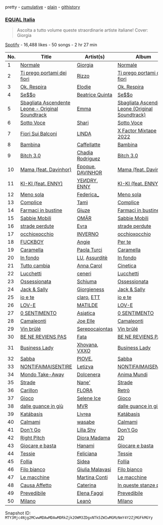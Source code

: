 pretty - [cumulative](/playlists/cumulative/37i9dQZF1DWUHxBb0SYtLj.md) - [plain](/playlists/plain/37i9dQZF1DWUHxBb0SYtLj) - [githistory](https://github.githistory.xyz/mackorone/spotify-playlist-archive/blob/main/playlists/plain/37i9dQZF1DWUHxBb0SYtLj)

### [EQUAL Italia ](https://open.spotify.com/playlist/37i9dQZF1DWUHxBb0SYtLj)

> Ascolta a tutto volume queste straordinarie artiste italiane! Cover: Giorgia

[Spotify](https://open.spotify.com/user/spotify) - 16,488 likes - 50 songs - 2 hr 27 min

| No. | Title | Artist(s) | Album | Length |
|---|---|---|---|---|
| 1 | [Normale](https://open.spotify.com/track/25mgSXz1ReCIHvT2plf1hK) | [Giorgia](https://open.spotify.com/artist/0gm1lHoOXAdy5OB4AwFYRr) | [Normale](https://open.spotify.com/album/6862NEYmkN43zArU81ALDm) | 3:14 |
| 2 | [Ti prego portami dei fiori](https://open.spotify.com/track/13O2T5HvpN5WFRqvtrRkKg) | [Rizzo](https://open.spotify.com/artist/2ALJBMyhbGODOEpstHfEqN) | [Ti prego portami dei fiori](https://open.spotify.com/album/1kCIHaZqJkRMuIQX4iSytx) | 2:38 |
| 3 | [Ok\. Respira](https://open.spotify.com/track/6KhcA4elAfvxHzNaJwWp0T) | [Elodie](https://open.spotify.com/artist/7GgpsUpkj3olseoaTY7TEY) | [Ok\. Respira](https://open.spotify.com/album/3uHuxVfGYIxYgkOxqDq0DP) | 2:41 |
| 4 | [Se$$o](https://open.spotify.com/track/0j1a66BggDwZFdN5zmmwH6) | [Beatrice Quinta](https://open.spotify.com/artist/3Jk1Qjo5P7yOQIBVkqUzet) | [Se$$o](https://open.spotify.com/album/0pR58JFWMSGZTDf1ZGLwO7) | 2:57 |
| 5 | [Sbagliata Ascendente Leone \- Original Soundtrack](https://open.spotify.com/track/2CrOyXSwfoAl01WhVdwG9G) | [Emma](https://open.spotify.com/artist/0gzwXezN4IUHAwLufA6YcX) | [Sbagliata Ascendente Leone \(Original Soundtrack\)](https://open.spotify.com/album/0BWo8AV9ooiY6IRIrCgxUU) | 3:26 |
| 6 | [Sotto Voce](https://open.spotify.com/track/0u3pUQlcqICp6aRjSLNKvn) | [Shari](https://open.spotify.com/artist/3X9nkz31tAOM25rdtzfi60) | [Sotto Voce](https://open.spotify.com/album/1e33YcfF5noNYrTPfTF7uy) | 2:57 |
| 7 | [Fiori Sui Balconi](https://open.spotify.com/track/1t28e1JglHnjHpP5AXUXDA) | [LINDA](https://open.spotify.com/artist/50c2SwGX2DmpRjwespS3mv) | [X Factor Mixtape 2022](https://open.spotify.com/album/5lwA2LkDrpKD5daRu4kvi6) | 2:43 |
| 8 | [Bambina](https://open.spotify.com/track/3ConKv3XVOlkcQp0SfaHA3) | [Caffellatte](https://open.spotify.com/artist/7xmNRoYqVgsIiyIwRxrlay) | [Bambina](https://open.spotify.com/album/4RVpMxTNK77CJp8ddQbJjL) | 2:19 |
| 9 | [Bitch 3.0](https://open.spotify.com/track/0PWvY4TjcYLEuHByj1ZyXu) | [Chadia Rodriguez](https://open.spotify.com/artist/4nXNT34X5GQ8yTBttXtbY6) | [Bitch 3.0](https://open.spotify.com/album/5BX4ez5kPWfJ6Kr7nsr78i) | 2:10 |
| 10 | [Mama \(feat\. Davinhor\)](https://open.spotify.com/track/2Q1FMfXs5tOT9Y5JzTwyBW) | [Epoque](https://open.spotify.com/artist/5xNhapdkr2QQJoAkK9h67k), [DAVINHOR](https://open.spotify.com/artist/3viiIGEp9jn0sKz4K0D6HT) | [Mama \(feat\. Davinhor\)](https://open.spotify.com/album/5DaFcleIdZFZDsvx4C4ftg) | 2:26 |
| 11 | [KI\-KI \(feat\. ENNY\)](https://open.spotify.com/track/6zYO7DqTsLaeklsXt0uQ4E) | [YEИDRY](https://open.spotify.com/artist/3Lk9AWrpD4bminO5LwmBOw), [ENNY](https://open.spotify.com/artist/3qEnCAnX23lvoxZYtBiPgL) | [KI\-KI \(feat\. ENNY\)](https://open.spotify.com/album/4lNJxQyBSoRpaa2woVPONz) | 2:20 |
| 12 | [Meno sola](https://open.spotify.com/track/7qBvlFWv15YJ6Zf4A3jWan) | [Federica\_](https://open.spotify.com/artist/75CdCbwT6Q6eGmtO1ya04g) | [Meno sola](https://open.spotify.com/album/3guwLtPpnG6yctPJK6C4iI) | 2:44 |
| 13 | [Complice](https://open.spotify.com/track/3UyqLxtppByh3Lt8A7PCVG) | [Tamì](https://open.spotify.com/artist/3DPniGk3KehPU6Z3dOy34Y) | [Complice](https://open.spotify.com/album/6fHDFlj2YwlDnnGeEVatLA) | 3:27 |
| 14 | [Farmaci in bustine](https://open.spotify.com/track/0QzwyqqXT20TY2cneTmLz3) | [Giuze](https://open.spotify.com/artist/2drbYqHcAqNoLoEhrzaZ5B) | [Farmaci in bustine](https://open.spotify.com/album/4NuSzjkAg3Tu6lLGTS9QdZ) | 2:51 |
| 15 | [Sabbie Mobili](https://open.spotify.com/track/7aMasRlgs9fx4lHAq5FuOb) | [OMÄR](https://open.spotify.com/artist/3YJB9JpmNTmIcCd8RbLWuS) | [Sabbie Mobili](https://open.spotify.com/album/7ErlWbiykoPjHzzyiZJKq6) | 2:41 |
| 16 | [strade perdute](https://open.spotify.com/track/6knoZxetfIRRoXvTsl1Z1Q) | [Evra](https://open.spotify.com/artist/2hwsMAV2ekfrmlkwmM8Blb) | [strade perdute](https://open.spotify.com/album/7s6T7i3a69rjBuyg9ym3og) | 3:45 |
| 17 | [occhioxocchio](https://open.spotify.com/track/1G0elzfqd8F3yZ0bH8kngx) | [INVERNO](https://open.spotify.com/artist/7Ao4PRYc1rFAZVkr0FKnrt) | [occhioxocchio](https://open.spotify.com/album/4kXEkSVbR4X7ev2V7GOtbr) | 2:47 |
| 18 | [FUCKBOY](https://open.spotify.com/track/4yZ5MdzVJGG2W1EmOQQvaa) | [Angie](https://open.spotify.com/artist/7vFaBCvPdgAsrWJiv5NI3Z) | [Per te](https://open.spotify.com/album/3Gk7tnA6FkViwwgjMTBhJW) | 2:50 |
| 19 | [Caramella](https://open.spotify.com/track/5WLLLEM8kQHeFSq1owkk0b) | [Paola Turci](https://open.spotify.com/artist/7dNlfF1yoOCoclHmZuUemi) | [Caramella](https://open.spotify.com/album/2pZ9aTgz7lica6Mdoww3jE) | 3:21 |
| 20 | [In fondo](https://open.spotify.com/track/3fbWZnBr0oym0RpfB8TcgW) | [LU](https://open.spotify.com/artist/33ZiBbteOVAAXrZ6HgB3aU), [Assurditè](https://open.spotify.com/artist/2vDluwryVXelZfng6DxjnC) | [In fondo](https://open.spotify.com/album/0dBohDjGkUJm4MaUki7yyo) | 3:53 |
| 21 | [Tutto cambia](https://open.spotify.com/track/12MsDKDc6ENRKFl5k2VM4I) | [Anna Carol](https://open.spotify.com/artist/6BJWROUyan9xhxGKBcrT1I) | [Cinetica](https://open.spotify.com/album/1Zu8B8E3OypRTNnLlzXNE1) | 3:26 |
| 22 | [Lucchetti](https://open.spotify.com/track/1g2KBFiFmlSyLMRzNnpNJb) | [ceneri](https://open.spotify.com/artist/1RpjdVVigmI1T1UW8gxXJz) | [Lucchetti](https://open.spotify.com/album/0hrqmqa4S8Y9V6vztGtyaQ) | 2:14 |
| 23 | [Ossessionata](https://open.spotify.com/track/2loGl8baOoJhfd2vNJF0B7) | [Schiuma](https://open.spotify.com/artist/3HjRoFEZwL58GYiXQ0KNlD) | [Ossessionata](https://open.spotify.com/album/4xGUUQvgVSniIg2tQnxuk1) | 3:18 |
| 24 | [Jack & Sally](https://open.spotify.com/track/0gyrIXHL1yw4VwT7LAhqI4) | [Giorgieness](https://open.spotify.com/artist/4QYFjNac8XiU828KjV1oWA) | [Jack & Sally](https://open.spotify.com/album/2RwzE7m4pPJEaoelnKAZjM) | 3:17 |
| 25 | [io e te](https://open.spotify.com/track/4KPiQ1bm98dOBgFdGHy1rz) | [claro](https://open.spotify.com/artist/0APvLMkrmJV6BSKJWoy3Jz), [ETT](https://open.spotify.com/artist/4ZYO3loQ3PgnwXe3hUVPrS) | [io e te](https://open.spotify.com/album/6DIgwO37YLRsH378Zx8C1i) | 2:56 |
| 26 | [LOV\-E](https://open.spotify.com/track/0uYCFYHhn6ETcGRZMQUISz) | [MATILDE](https://open.spotify.com/artist/3fefLfPrUjeLE1EVbVCdtJ) | [LOV\-E](https://open.spotify.com/album/1TpGqsu02eo0go6jOU01X6) | 2:44 |
| 27 | [0 SENTIMENTO](https://open.spotify.com/track/5WCw5MPG167COqxJu6c42Y) | [Asjatica](https://open.spotify.com/artist/5wu37JsDSxwAvkZIdYT3Nn) | [0 SENTIMENTO](https://open.spotify.com/album/5DzCgb5qGCuUBPB7DQuWFE) | 2:29 |
| 28 | [Camaleonti](https://open.spotify.com/track/2qVX50Q38XKXePgf60Oicy) | [Joe Elle](https://open.spotify.com/artist/2Xwx1kR7nPcZlhuHCMTHQO) | [Camaleonti](https://open.spotify.com/album/7cOWLth0ePJp5TgGomjUsL) | 3:11 |
| 29 | [Vin brûlé](https://open.spotify.com/track/3SR2u2KMZQppktxrttvaUE) | [Serepocaiontas](https://open.spotify.com/artist/1E0z4tZ543qWy0oe9Xe4u2) | [Vin brûlé](https://open.spotify.com/album/7d4HkN5UkmDK16wFADIbxq) | 3:28 |
| 30 | [BE NE REVIENS PAS](https://open.spotify.com/track/3L6iVIRS7htFAJ6uIh4FEo) | [Fata](https://open.spotify.com/artist/2e0HLVyPlF5jP9khNWfV3m) | [BE NE REVIENS PAS](https://open.spotify.com/album/2W3WtB9HDRC5L5ZuMV2GUF) | 2:34 |
| 31 | [Business Lady](https://open.spotify.com/track/3iCW2Fuf3UCEZ9NRPu0JXj) | [Xhovana](https://open.spotify.com/artist/1qvJn4A1Y6gej2kJU0DWxX), [VXXO](https://open.spotify.com/artist/3YtQrwxvFkTMpH0F6e4r9H) | [Business Lady](https://open.spotify.com/album/77k6zcgqheWUdyekfdMuj6) | 3:01 |
| 32 | [Sabba](https://open.spotify.com/track/1mzOdwjSdSpQ3JAuYR2Tc9) | [PIOVE.](https://open.spotify.com/artist/2lEDOYvkfzfdfSXeYZKwhi) | [Sabba](https://open.spotify.com/album/3Ww7qcpus1EM8QwWS63F14) | 2:43 |
| 33 | [NONTIFAIMAISENTIRE](https://open.spotify.com/track/5K2Bi768N0ZWWYRIe0SRj4) | [Letizya](https://open.spotify.com/artist/0SGqPFl7AJj1wopvJltvdv) | [NONTIFAIMAISENTIRE](https://open.spotify.com/album/2NhYKveXBJaEBIHJBGTvqk) | 2:54 |
| 34 | [Mondo Take\-Away](https://open.spotify.com/track/3Grg6gt6KUURpzxQJGPpGP) | [Dolcenera](https://open.spotify.com/artist/7lkfsloQGm2Z9S9kbmIcFU) | [Anima Mundi](https://open.spotify.com/album/7nSpobNK3NGEb4Ov9SPbHh) | 3:52 |
| 35 | [Strade](https://open.spotify.com/track/6N2swGQteJg4rozH9RA6fs) | [Nane'](https://open.spotify.com/artist/3CIpt1rEz9sUpijNv8W9zM) | [Strade](https://open.spotify.com/album/12wHWXjehACkumUZEI9k8m) | 2:54 |
| 36 | [Carillon](https://open.spotify.com/track/5y56Tx9WJ6YvNC9WBaEDND) | [FLORA](https://open.spotify.com/artist/1Dj2I2i4eF3Fznn8Lbzirs) | [Retrò](https://open.spotify.com/album/2MKsrra3k7cppOOp9Ncm86) | 3:33 |
| 37 | [Gioco](https://open.spotify.com/track/1GpQWSNybVe8Er7gSmCdGN) | [Selene Ice](https://open.spotify.com/artist/5PZmds1lJa2IF34jRVYo5i) | [Gioco](https://open.spotify.com/album/5KqZqRJTD4QdmUv0XRjZm7) | 2:41 |
| 38 | [dalle guance in giù](https://open.spotify.com/track/31SVLcPV7oaDD6z6xbuAFY) | [MVR](https://open.spotify.com/artist/76UyJVzkGi3b124vOPrD0u) | [dalle guance in giù](https://open.spotify.com/album/0eNkwHDCGZ0XyiRaWzF2TH) | 2:23 |
| 39 | [Katábasis](https://open.spotify.com/track/4oB1ITrhWrneUtt96y7eVZ) | [Livrea](https://open.spotify.com/artist/64fhIeqXVHuWtTrmoT8HG0) | [Katábasis](https://open.spotify.com/album/0pS2dH0gx79Nw8z2BbJGZD) | 3:38 |
| 40 | [Calmami](https://open.spotify.com/track/1r3vOABTJM0MD4IpiDrAtx) | [wasabe](https://open.spotify.com/artist/56oiVP4dy1fljmoOf79K4s) | [Calmami](https://open.spotify.com/album/75O6NFKwSeKICj18XDSSFD) | 2:50 |
| 41 | [Don't Go](https://open.spotify.com/track/3NJEvj5VrtygvstmI96RdX) | [Lilla Shy](https://open.spotify.com/artist/4bpm0dwCqIbfjsvqW716Qh) | [Don't Go](https://open.spotify.com/album/31A2x1EOk2ZEBWc3PXBi1Z) | 2:31 |
| 42 | [Right Pitch](https://open.spotify.com/track/47VtTPhBwMY8ZiJAv3WNZU) | [Diora Madama](https://open.spotify.com/artist/7wOA7etbtOByr52HImiMI2) | [2D](https://open.spotify.com/album/7k5a8l4UOIrqXqBkIpj6TB) | 2:54 |
| 43 | [Giocare e basta](https://open.spotify.com/track/1Nfn9OGU3G0Hg5oUlSCC6O) | [Hanami](https://open.spotify.com/artist/7EQFBKivi3POpo2NLiEEOe) | [Giocare e basta](https://open.spotify.com/album/1z0YpBiDskR6T3kaJEsico) | 2:48 |
| 44 | [Tessie](https://open.spotify.com/track/5OTrpx7SZy97ymkPE6fXPS) | [Feliciana](https://open.spotify.com/artist/49qJvbUyRJ7r4ae4QYhTFY) | [Tessie](https://open.spotify.com/album/0s9z3rl3VdBrORlFgrdN9H) | 3:01 |
| 45 | [Follia](https://open.spotify.com/track/1eAK1cKGuf8CiHSUYSdgAW) | [Sidea](https://open.spotify.com/artist/6hG077WYgnjPVTkzhD2a9A) | [Follia](https://open.spotify.com/album/3HCJ3RJzQ22ZGJVz1Lu1pk) | 2:22 |
| 46 | [Filo bianco](https://open.spotify.com/track/6QIqP5we0rYdgxP1ctVnke) | [Giulia Malavasi](https://open.spotify.com/artist/0Hx96SC5Ez0TKdTJy5WT5L) | [Filo bianco](https://open.spotify.com/album/4HfG4XCrClCR7CRvT1U6O0) | 2:25 |
| 47 | [Le macchine](https://open.spotify.com/track/65X8Xiqfuh2JaWiEAUMfab) | [Martina Conti](https://open.spotify.com/artist/4zMn13NR1bFfh70QixTEvD) | [Le macchine](https://open.spotify.com/album/3UVVGqTTItQiH4LvIW9oju) | 3:10 |
| 48 | [Causa Affetto](https://open.spotify.com/track/7w76bbcIF3nNBGbE741rcd) | [Caterina](https://open.spotify.com/artist/1mUMqioy6FDiySzSouMSwp) | [In queste stanze piene](https://open.spotify.com/album/1ZoytuQ0lgFGu3J1J3bK6U) | 2:56 |
| 49 | [Prevedibile](https://open.spotify.com/track/6HJvUZHsNxabwMCAUJKi3w) | [Elena Faggi](https://open.spotify.com/artist/3cnA2qzdpiqxQqYUdjl7Lg) | [Prevedibile](https://open.spotify.com/album/0phKtrynbjET2yGc2gPlQM) | 3:15 |
| 50 | [Milano](https://open.spotify.com/track/3nNsPCRRR17bwfcf5eMGLd) | [Leanò](https://open.spotify.com/artist/0pb0sehd5pPALyoCt8B4MV) | [Milano](https://open.spotify.com/album/4HcogLFDY4cmFor9KOthKg) | 3:05 |

Snapshot ID: `MTY3Mjc4Njg2MCwwMDAwMDAwMDRkZjk2OWM3ZDgxNTk5ZWIwMGMzNmY4Y2ZjMGFkMGYy`
